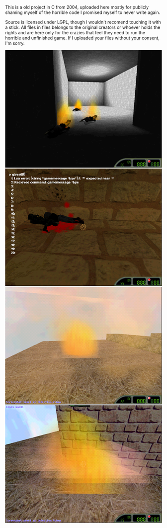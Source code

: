 This is a old project in C from 2004, uploaded here mostly for publicly shaming myself of the horrible code I promised myself to never write again.

Source is licensed under LGPL, though I wouldn't recomend touching it with a stick.
All files in files belongs to the original creators or whoever holds the rights and are here only for the crazies that feel they need to run the horrible and unfinished game. If I uploaded your files without your consent, I'm sorry.

![screen](/files/screenshot/infection.png)
![screen](/files/screenshot/infection_0.bmp)
![screen](/files/screenshot/infection_8.bmp)
![screen](/files/screenshot/infection_10.bmp)